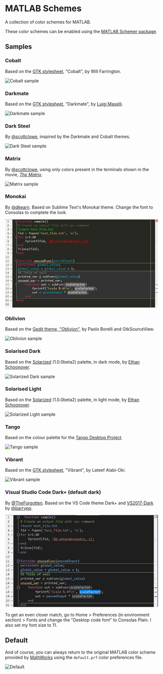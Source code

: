 MATLAB Schemes
==============

A collection of color schemes for MATLAB.

These color schemes can be enabled using the [MATLAB Schemer package].


Samples
-------

### Cobalt
Based on the [GTK stylesheet], "Cobalt", by Will Farrington.

![Cobalt sample](screenshots/cobalt.png)

### Darkmate
Based on the [GTK stylesheet], "Darkmate",
by [Luigi Maselli](https://grigio.org/).

![Darkmate sample](screenshots/darkmate.png)

### Dark Steel
By [@scottclowe](https://github.com/scottclowe), inspired by the Darkmate and
Cobalt themes.

![Dark Steel sample](screenshots/darksteel.png)

### Matrix
By [@scottclowe](https://github.com/scottclowe), using only colors present in
the terminals shown in the movie,
[*The Matrix*](http://www.imdb.com/title/tt0133093/).

![Matrix sample](screenshots/matrix.png)

### Monokai
By [@dkearn](https://github.com/dkearn). Based on Sublime Text's Monokai theme. Change the font to Consolas to complete the look.

![Monokai sample](screenshots/monokai.png)

### Oblivion
Based on the [Gedit theme, "Oblivion"](https://github.com/mig/gedit-themes/blob/master/oblivion.xml),
by Paolo Borelli and GtkSourceView.

![Oblivion sample](screenshots/oblivion.png)

### Solarised Dark
Based on the [Solarized][Solarized] (1.0.0beta2) palette, in dark mode,
by [Ethan Schoonover].

![Solarized Dark sample](screenshots/solarized-dark.png)

### Solarised Light
Based on the [Solarized][Solarized] (1.0.0beta2) palette, in light mode,
by [Ethan Schoonover].

![Solarized Light sample](screenshots/solarized-light.png)

### Tango
Based on the colour palette for the [Tango Desktop Project].

![Tango sample](screenshots/tango.png)

### Vibrant
Based on the [GTK stylesheet], "Vibrant", by Lateef Alabi-Oki.

![Vibrant sample](screenshots/vibrant.png)

### Visual Studio Code Dark+ (default dark)
By [@TheForgotten](https://github.com/TheForgottened). Based on the VS Code theme Dark+ and [VS2017-Dark](https://github.com/barrypp/matlab-schemes) by [@barrypp](https://github.com/barrypp).

![VS Code Dark Plus Sample](screenshots/VSCode_DarkPlus.PNG)

To get an even closer match, go to Home > Preferences (in environment section) > Fonts and change the "Desktop code font" to Consolas Plain. I also set my font size to 11.


Default
-------

And of course, you can always return to the original MATLAB color scheme
provided by [MathWorks](https://www.mathworks.com/) using the `default.prf`
color preferences file.

![Default](screenshots/default.png)


  [MATLAB Schemer package]: https://github.com/scottclowe/matlab-schemer
  [GTK stylesheet]: https://wiki.gnome.org/Projects/GtkSourceView/StyleSchemes
  [Solarized]: http://ethanschoonover.com/solarized
  [Ethan Schoonover]: http://ethanschoonover.com/
  [Tango Desktop Project]: http://tango-project.org/
